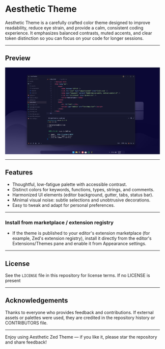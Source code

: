 # Aesthetic Theme

Aesthetic Theme is a carefully crafted color theme designed to improve readability, reduce eye strain, and provide a calm, consistent coding experience. It emphasizes balanced contrasts, muted accents, and clear token distinction so you can focus on your code for longer sessions.

---

## Preview

![Preview](https://raw.githubusercontent.com/mnojz/Aesthetic-zed-theme/refs/heads/main/assets/preview.png)

---

## Features

- Thoughtful, low-fatigue palette with accessible contrast.
- Distinct colors for keywords, functions, types, strings, and comments.
- Harmonized UI elements (editor background, gutter, tabs, status bar).
- Minimal visual noise: subtle selections and unobtrusive decorations.
- Easy to tweak and adapt for personal preferences.

---

### Install from marketplace / extension registry

- If the theme is published to your editor's extension marketplace (for example, Zed's extension registry), install it directly from the editor's Extensions/Themes pane and enable it from Appearance settings.

---

## License

See the `LICENSE` file in this repository for license terms. If no LICENSE is present

---

## Acknowledgements

Thanks to everyone who provides feedback and contributions. If external assets or palettes were used, they are credited in the repository history or CONTRIBUTORS file.

---

Enjoy using Aesthetic Zed Theme — if you like it, please star the repository and share feedback!
